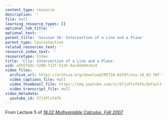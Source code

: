 ```yaml
---
content_type: resource
description: ''
file: null
learning_resource_types: []
optional_tab_title: ''
optional_text: ''
parent_title: 'Session 16: Intersection of a Line and a Plane'
parent_type: CourseSection
related_resources_text: ''
resource_index_text: ''
resourcetype: Video
title: 'Clip: Intersection of a Line and a Plane'
uid: a5b5f4dc-5240-712f-5235-6acdeb44c6cd
video_files:
  archive_url: https://archive.org/download/MIT18.02F07/ocw-18_02-f07-lec05_300k.mp4
  video_captions_file: null
  video_thumbnail_file: https://img.youtube.com/vi/57jzPlxf4fk/default.jpg
  video_transcript_file: null
video_metadata:
  youtube_id: 57jzPlxf4fk
---
```


From Lecture 5 of [_18.02 Multivariable Calculus, Fall 2007_](/courses/18-02-multivariable-calculus-fall-2007/pages/video-lectures)